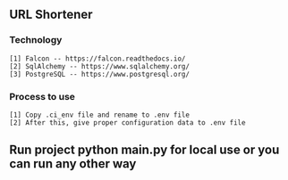 ## URL Shortener

### Technology
    [1] Falcon -- https://falcon.readthedocs.io/
    [2] SqlAlchemy -- https://www.sqlalchemy.org/
    [3] PostgreSQL -- https://www.postgresql.org/

### Process to use
    [1] Copy .ci_env file and rename to .env file
    [2] After this, give proper configuration data to .env file

## Run project python main.py for local use or you can run any other way

